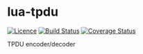 # lua-tpdu
[![Licence](http://img.shields.io/badge/Licence-MIT-brightgreen.svg)](LICENSE)
[![Build Status](https://travis-ci.org/moteus/lua-tpdu.svg?branch=master)](https://travis-ci.org/moteus/lua-tpdu)
[![Coverage Status](https://coveralls.io/repos/moteus/lua-tpdu/badge.svg?branch=master)](https://coveralls.io/r/moteus/lua-tpdu?branch=master)

TPDU encoder/decoder
